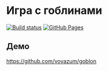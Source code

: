 # Игра с гоблинами

[![Build status](https://ci.appveyor.com/api/projects/status/github/vovazum/goblon?svg=true)](https://ci.appveyor.com/project/vovazum/goblon)
[![GitHub Pages](https://img.shields.io/badge/GitHub%20Pages-Deployed-blue)](https://vovazum.github.io/goblon/)

## Демо
https://github.com/vovazum/goblon